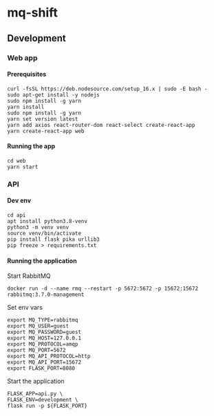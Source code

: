 # mq-shift

## Development
### Web app
#### Prerequisites
```
curl -fsSL https://deb.nodesource.com/setup_16.x | sudo -E bash -
sudo apt-get install -y nodejs
sudo npm install -g yarn
yarn install
sudo npm install -g yarn
yarn set version latest
yarn add axios react-router-dom react-select create-react-app
yarn create-react-app web
```

#### Running the app
```
cd web
yarn start
```

### API
#### Dev env
```
cd api
apt install python3.8-venv
python3 -m venv venv
source venv/bin/activate
pip install flask pika urllib3
pip freeze > requirements.txt
```
#### Running the application
Start RabbitMQ
```
docker run -d --name rmq --restart -p 5672:5672 -p 15672:15672 rabbitmq:3.7.0-management
```

Set env vars
```
export MQ_TYPE=rabbitmq
export MQ_USER=guest
export MQ_PASSWORD=guest
export MQ_HOST=127.0.0.1
export MQ_PROTOCOL=amqp
export MQ_PORT=5672
export MQ_API_PROTOCOL=http
export MQ_API_PORT=15672
export FLASK_PORT=8080
```

Start the application
```
FLASK_APP=api.py \
FLASK_ENV=development \
flask run -p ${FLASK_PORT}
```